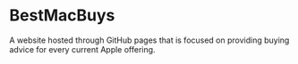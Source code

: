 # BestMacBuys
 A website hosted through GitHub pages that is focused on providing buying advice for every current Apple offering.
